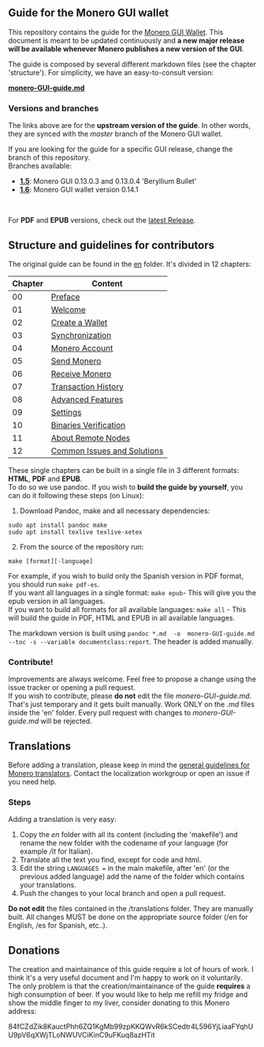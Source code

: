 ## Guide for the Monero GUI wallet

This repository contains the guide for the [Monero GUI Wallet](https://github.com/monero-project/monero-gui/releases).
This document is meant to be updated continuously and **a new major release will be available whenever Monero publishes a new version of the GUI**.
&nbsp;

The guide is composed by several different markdown files (see the chapter 'structure'). For simplicity, we have an easy-to-consult version:
&nbsp;

**[monero-GUI-guide.md](https://github.com/monero-ecosystem/monero-GUI-guide/blob/master/monero-GUI-guide.md)**

### Versions and branches
The links above are for the **upstream version of the guide**. In other words, they are synced with the *master* branch of the Monero GUI wallet.
&nbsp;

If you are looking for the guide for a specific GUI release, change the branch of this repository.  
Branches available:

+ **[1.5](https://github.com/monero-ecosystem/monero-GUI-guide/tree/1.5)**: Monero GUI 0.13.0.3 and 0.13.0.4 'Beryllium Bullet'
+ **[1.6](https://github.com/monero-ecosystem/monero-GUI-guide/tree/1.6)**: Monero GUI wallet version 0.14.1

&nbsp;

For **PDF** and **EPUB** versions, check out the [latest Release](https://github.com/monero-ecosystem/monero-GUI-guide/releases).

## Structure and guidelines for contributors
The original guide can be found in the [en](https://github.com/monero-ecosystem/monero-GUI-guide/blob/master/en) folder. It's divided in 12 chapters:

**Chapter**|**Content**
---|--- 
00 | [Preface](https://github.com/monero-ecosystem/monero-GUI-guide/blob/master/en/ch00.md)
01 | [Welcome](https://github.com/monero-ecosystem/monero-GUI-guide/blob/master/en/ch01.md)
02 | [Create a Wallet](https://github.com/monero-ecosystem/monero-GUI-guide/blob/master/en/ch02.md)
03 | [Synchronization](https://github.com/monero-ecosystem/monero-GUI-guide/blob/master/en/ch03.md)
04 | [Monero Account](https://github.com/monero-ecosystem/monero-GUI-guide/blob/master/en/ch04.md)
05 | [Send Monero](https://github.com/monero-ecosystem/monero-GUI-guide/blob/master/en/ch05.md)
06 | [Receive Monero](https://github.com/monero-ecosystem/monero-GUI-guide/blob/master/en/ch06.md)
07 | [Transaction History](https://github.com/monero-ecosystem/monero-GUI-guide/blob/master/en/ch07.md)
08 | [Advanced Features](https://github.com/monero-ecosystem/monero-GUI-guide/blob/master/en/ch08.md)
09 | [Settings](https://github.com/monero-ecosystem/monero-GUI-guide/blob/master/en/ch09.md)
10 | [Binaries Verification](https://github.com/monero-ecosystem/monero-GUI-guide/blob/master/en/ch10.md)
11 | [About Remote Nodes](https://github.com/monero-ecosystem/monero-GUI-guide/blob/master/en/ch11.md)
12 | [Common Issues and Solutions](https://github.com/monero-ecosystem/monero-GUI-guide/blob/master/en/ch12.md)

These single chapters can be built in a single file in 3 different formats: **HTML**, **PDF** and **EPUB**.  
To do so we use pandoc. If you wish to **build the guide by yourself**, you can do it following these steps (on Linux):

1. Download Pandoc, make and all necessary dependencies:
```
sudo apt install pandoc make
sudo apt install texlive texlive-xetex
```

2. From the source of the repository run:
```
make [format][-language]
```
For example, if you wish to build only the Spanish version in PDF format, you should run `make pdf-es`.  
If you want all languages in a single format: `make epub`- This will give you the epub version in all languages.  
If you want to build all formats for all available languages: `make all` - This will build the guide in PDF, HTML and EPUB in all available languages.

The markdown version is built using `pandoc *.md  -o  monero-GUI-guide.md --toc -s --variable documentclass:report`. The header is added manually.

### Contribute!
Improvements are always welcome. Feel free to propose a change using the issue tracker or opening a pull request.  
If you wish to contribute, please **do not** edit the file *monero-GUI-guide.md*. That's just temporary and it gets built manually. Work ONLY on the *.md* files inside the 'en' folder. Every pull request with changes to *monero-GUI-guide.md* will be rejected.

## Translations
Before adding a translation, please keep in mind the [general guidelines for Monero translators](https://github.com/monero-ecosystem/monero-translations). Contact the localization workgroup or open an issue if you need help.

### Steps
Adding a translation is very easy:

1. Copy the *en* folder with all its content (including the 'makefile') and rename the new folder with the codename of your language (for example */it* for Italian).
2. Translate all the text you find, except for code and html.
3. Edit the string `LANGUAGES =` in the main makefile, after 'en' (or the previous added language) add the name of the folder which contains your translations.
4. Push the changes to your local branch and open a pull request.

**Do not edit** the files contained in the /translations folder. They are manually built. All changes MUST be done on the appropriate source folder (/en for English, /es for Spanish, etc..).

## Donations
The creation and maintainance of this guide require a lot of hours of work. I think it's a very useful document and I'm happy to work on it voluntarily. The only problem is that the creation/maintainance of the guide **requires** a high consumption of beer. If you would like to help me refill my fridge and show the middle finger to my liver, consider donating to this Monero address:
&nbsp;

84fCZdZik8KauctPhh6ZQ1KgMb99zpKKQWvR6kSCedtr4L596YjLiaaFYqhUU9pV6qXWjTLoNWUVCiKinC9uFKuq8azHTit
